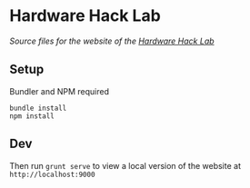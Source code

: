 # Hardware Hack Lab
_Source files for the website of the [Hardware Hack Lab](https://harwarehacklab.io)_

## Setup
Bundler and NPM required
```
bundle install
npm install
```

## Dev

Then run `grunt serve` to view a local version of the website at `http://localhost:9000`
